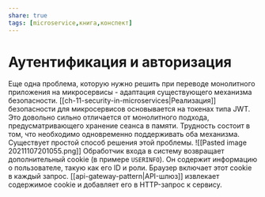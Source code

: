 ```yaml
---
share: true
tags: [microservice,книга,конспект]
---
```

# Аутентификация и авторизация
Еще одна проблема, которую нужно решить при переводе монолитного приложения на микросервисы - адаптация существующего механизма безопасности. [[ch-11-security-in-microservices|Реализация]] безопасности для микросервисов основывается на токенах типа JWT. Это довольно сильно отличается от монолитного подхода, предусматривающего хранение сеанса в памяти. Трудность состоит в том, что необходимо одновременно поддерживать оба механизма.
Существует простой способ решения этой проблемы.
![[Pasted image 20211107201055.png]]
Обработчик входа в систему возвращает дополнительный cookie (в примере `USERINFO`). Он содержит информацию о пользователе, такую как его ID и роли. Браузер включает этот cookie в каждый запрос. [[api-gateway-pattern|API-шлюз]] извлекает содержимое cookie и добавляет его в HTTP-запрос к сервису.
